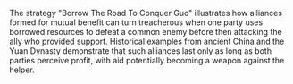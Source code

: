 The strategy "Borrow The Road To Conquer Guo" illustrates how alliances formed for mutual benefit can turn treacherous when one party uses borrowed resources to defeat a common enemy before then attacking the ally who provided support. Historical examples from ancient China and the Yuan Dynasty demonstrate that such alliances last only as long as both parties perceive profit, with aid potentially becoming a weapon against the helper.

